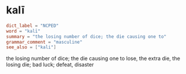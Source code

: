 # kalī

``` toml
dict_label = "NCPED"
word = "kalī"
summary = "the losing number of dice; the die causing one to"
grammar_comment = "masculine"
see_also = ["kali"]
```

the losing number of dice; the die causing one to lose, the extra die, the losing die; bad luck; defeat, disaster

